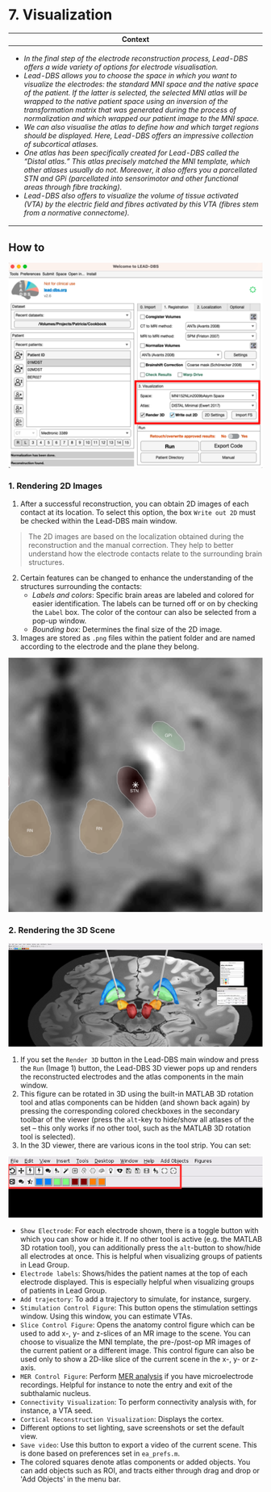 # 7. Visualization

| **Context**                                                                                                                                                                                                                                                                                                                                                                                                                                                                                                                                                                                                                                                                                                                                                                                                                                                                                                                                                                                                                                                                                                                                                                                                                                                                                             |
| ------------------------------------------------------------------------------------------------------------------------------------------------------------------------------------------------------------------------------------------------------------------------------------------------------------------------------------------------------------------------------------------------------------------------------------------------------------------------------------------------------------------------------------------------------------------------------------------------------------------------------------------------------------------------------------------------------------------------------------------------------------------------------------------------------------------------------------------------------------------------------------------------------------------------------------------------------------------------------------------------------------------------------------------------------------------------------------------------------------------------------------------------------------------------------------------------------------------------------------------------------------------------------------------------------- |
| <ul><li><em>In the final step of the electrode reconstruction process, Lead-DBS offers a wide variety of options for electrode visualisation.</em></li><li><em>Lead-DBS allows you to choose the space in which you want to visualize the electrodes: the standard MNI space and the native space of the patient. If the latter is selected, the selected MNI atlas will be wrapped to the native patient space using an inversion of the transformation matrix that was generated during the process of normalization and which wrapped our patient image to the MNI space.</em></li><li><em>We can also visualise the atlas to define how and which target regions should be displayed. Here, Lead-DBS offers an impressive collection of subcortical atlases.</em></li><li><em>One atlas has been specifically created for Lead-DBS called the “Distal atlas.” This atlas precisely matched the MNI template, which other atlases usually do not. Moreover, it also offers you a parcellated STN and GPi (parcellated into sensorimotor and other functional areas through fibre tracking).</em></li><li><em>Lead-DBS also offers to visualize the volume of tissue activated (VTA) by the electric field and fibres activated by this VTA (fibres stem from a normative connectome).</em></li></ul> |

## How to

![Image 1. UI interface depicting visualization options part.](../../.gitbook/assets/Visualize.png)

### 1. Rendering 2D Images

1. After a successful reconstruction, you can obtain 2D images of each contact at its location. To select this option, the box `Write out 2D` must be checked within the Lead-DBS main window.

> The 2D images are based on the localization obtained during the reconstruction and the manual correction. They help to better understand how the electrode contacts relate to the surrounding brain structures.

2. Certain features can be changed to enhance the understanding of the structures surrounding the contacts:
   * _Labels and colors_: Specific brain areas are labeled and colored for easier identification. The labels can be turned off or on by checking the `Label` box. The color of the contour can also be selected from a pop-up window.
   * _Bounding box_: Determines the final size of the 2D image.
3. Images are stored as `.png` files within the patient folder and are named according to the electrode and the plane they belong.

![Image 2. 2D Export contact k1 on the right.](../../.gitbook/assets/2D-k1-axial.png)

### 2. Rendering the 3D Scene

![Image3. Lead-DBS 3D Viewer with Atlas Control and Slice Control panels on the right.](../../.gitbook/assets/3DViewer.png)

1. If you set the `Render 3D` button in the Lead-DBS main window and press the `Run` (Image 1) button, the Lead-DBS 3D viewer pops up and renders the reconstructed electrodes and the atlas components in the main window.
2. This figure can be rotated in 3D using the built-in MATLAB 3D rotation tool and atlas components can be hidden (and shown back again) by pressing the corresponding colored checkboxes in the secondary toolbar of the viewer (press the `alt`-key to hide/show all atlases of the set – this only works if no other tool, such as the MATLAB 3D rotation tool is selected).
3. In the 3D viewer, there are various icons in the tool strip. You can set:

![Image 4. Menu in the 3D viewer.](../../.gitbook/assets/3DViewerMenu.png)

* `Show Electrode`: For each electrode shown, there is a toggle button with which you can show or hide it. If no other tool is active (e.g. the MATLAB 3D rotation tool), you can additionally press the `alt`-button to show/hide all electrodes at once. This is helpful when visualizing groups of patients in Lead Group.
* `Electrode labels`: Shows/hides the patient names at the top of each electrode displayed. This is especially helpful when visualizing groups of patients in Lead Group.
* `Add trajectory`: To add a trajectory to simulate, for instance, surgery.
* `Stimulation Control Figure`: This button opens the stimulation settings window. Using this window, you can estimate VTAs.
* `Slice Control Figure`: Opens the anatomy control figure which can be used to add x-, y- and z-slices of an MR image to the scene. You can choose to visualize the MNI template, the pre-/post-op MR images of the current patient or a different image. This control figure can also be used only to show a 2D-like slice of the current scene in the x-, y- or z-axis.
* `MER Control Figure`: Perform [MER analysis](mer-analysis.md) if you have microelectrode recordings. Helpful for instance to note the entry and exit of the subthalamic nucleus.
* `Connectivity Visualization`: To perform connectivity analysis with, for instance, a VTA seed.
* `Cortical Reconstruction Visualization`: Displays the cortex.
* Different options to set lighting, save screenshots or set the default view.
* `Save video`: Use this button to export a video of the current scene. This is done based on preferences set in `ea_prefs.m`.
* The colored squares denote atlas components or added objects. You can add objects such as ROI, and tracts either through drag and drop or 'Add Objects' in the menu bar.

